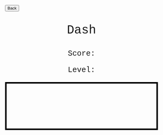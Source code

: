 <html>
<form action="https://potato2017.github.io/">
<button type="submit">Back</button>
</form>
<p class=topTitle>Dash</p>
<p class=score>Score: <span id=score></span></p>
<p class=level>Level: <span id=level></span></p>
<canvas id="Game" width="1000" height="300"></canvas>
</html>
<style>
.topTitle{
  text-align: center;
  font-family: "Courier New";
  font-size: 40px;
}
.score{
  text-align: center;
  font-family: "Courier New";
  font-size: 25px;
}
.level{
  text-align: center;
  font-family: "Courier New";
  font-size: 25px;
}
#Game {
  padding-left: 0;
  padding-right: 0;
  margin-left: auto;
  margin-right: auto;
  display: block;
  border: 5px solid black;
}
</style>
<script>
var canvas = document.getElementById("Game");
ctx = canvas.getContext("2d");
var obstacles = [];
var gameOver = true;
var groundLevel = canvas.height - 50;
var score = 0;
var level = 1;
var levelOneDone = false;
var levelTwoDone = false;
var levelThreeDone = false;
var levelFourDone = false;
var scrollSpeed = 1;
var levelFiveDone = false;
var levelSixDone = false;
var levelSevenDone = false;
var levelEightDone = false;
var levelNineDone = false;
var yVel = 0;
window.setInterval(update, 10);
var player = {x: 100, y: groundLevel - 20};
function update() {
  if (gameOver) {
    drawStart(); //draw the start
  } else {
    updateFrames();
  }
}
function drawStart() {
  score = 0;
  level = 1;
  levelOneDone = false;
  levelTwoDone = false;
  levelThreeDone = false;
  levelFourDone = false;
  levelFiveDone = false;
  levelSixDone = false;
  levelSevenDone = false;
  levelEightDone = false;
  levelNineDone = false;
  scrollSpeed = 1;
  ctx.font = "25px Courier New";
  ctx.fillText('Press "a" to start', 10, 25);
}
window.onkeyup = function() {
  if (gameOver && event.key == "a") {
    gameOver = false; //test if game is over
    obstacles=[];
    drawBackground();
    player.y = groundLevel - 20;
    player.x = 100;
  }
};
window.onkeydown = function() {
  if (event.key == "ArrowUp"){
    yVel = -4;
  }
}
var spawnerCoolDown = 30/Math.pow(scrollSpeed,2);
function updateFrames() {
  drawBackground();
  drawObstacles();
  drawPlayer();
  if (score == 10 && !levelOneDone) {
    scrollSpeed ++;
    levelOneDone = true;
    level = 2;
  }
  if (score == 25 && !levelTwoDone) {
    scrollSpeed ++;
    levelTwoDone = true;
    level = 3;
  }
  if (score == 50 && !levelThreeDone) {
    scrollSpeed ++;
    levelThreeDone = true;
    level = 4;
  }
  if (score == 100 && !levelFourDone) {
    scrollSpeed ++;
    levelFourDone = true;
    level = 5;
  }
  if (score == 150 && !levelFiveDone) {
    scrollSpeed ++;
    levelFiveDone = true;
    level = 6;
  }
  if (score == 200 && !levelSixDone) {
    scrollSpeed ++;
    levelSixDone = true;
    level = 7;
  }
  if (score == 250 && !levelSevenDone) {
    scrollSpeed ++;
    levelSevenDone = true;
    level = 8;
  }
  if (score == 500 && !levelEightDone) {
    scrollSpeed ++;
    levelEightDone = true;
    level = 9;
  }
  if (score == 1000 && !levelNineDone) {
    scrollSpeed ++;
    levelNineDone = true;
    level = 10;
  }
  document.getElementById("score").innerHTML = score;
  document.getElementById("level").innerHTML = level;
  spawnerCoolDown--;
  if (spawnerCoolDown <= 0) {
    spawnObstacle();
  }
  for (var i = 0; i < obstacles.length; i++) { // relocated
    obstacles[i].x -= scrollSpeed;
    if (obstacles[i].x < 0) {
      obstacles.splice(i, 1);
      score++;
    }
    if (obstacles[i].x <= player.x + 20 &&
        obstacles[i].x + obstacles[i].width >= player.x &&
       obstacles[i].y <= player.y + 20 &&
       obstacles[i].y + obstacles[i].height >= player.y) {
      gameOver=true;
    }
  }
  if (player.y < 0) {
    player.y = 0;
  }
  if (player.y + 20 >= groundLevel) {
    player.y = groundLevel - 40;
  }
  if (player.x < 0) {
    player.x = 0;
  }
  if (player.x + 20 >= canvas.width) {
    player.x = canvas.width - 20;
  }
}
function drawPlayer(){
  player.y += yVel
  ctx.fillStyle = "lime";
  ctx.fillRect(player.x, player.y, 20, 20);
  if (yVel < 10) {
  yVel+=0.2;
  }
}
function spawnObstacle() {
  //spawn an obstacle
  var obstacle = {
    x: canvas.width,
    y: Math.floor(Math.random() * (canvas.height-70)),
    width: 20,
    height: Math.floor(Math.random() * 50)+50
  };
  obstacles.push(obstacle);
  spawnerCoolDown = 100 + Math.floor(Math.random() * 50)/Math.pow(scrollSpeed,2);
}
function drawObstacles() {
  for (var i = 0; i < obstacles.length; i+=1) {
    var obstacle = obstacles[i]; // add var
    ctx.beginPath();
    ctx.rect(obstacle.x, obstacle.y, obstacle.width, obstacle.height);
    ctx.fillStyle = "red";
    ctx.fill();
  }
}
function drawBackground() {
  ctx.beginPath();
  ctx.rect(0, 0, canvas.width, canvas.height);
  ctx.fillStyle = "white"; //hide words
  ctx.fill();
  ctx.beginPath();
  ctx.rect(0, groundLevel, canvas.width, canvas.height);
  ctx.fillStyle = "black"; //ground
  ctx.fill();
}

</script>
